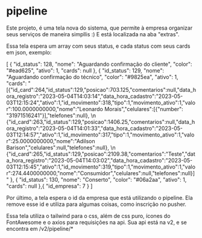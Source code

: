 # pipeline

Este projeto, é uma tela nova do sistema, que permite à empresa organizar seus serviços de maneira simpllis :)
E está localizada na aba "extras".

Essa tela espera um array com seus status, e cada status com seus cards em json, exemplo: 

[
    {
        "id_status": 128,
        "nome": "Aguardando confirmação do cliente",
        "color": "#ead625",
        "ativo": 1,
        "cards": null
    },
    {
        "id_status": 129,
        "nome": "Aguardando confirmação do técnico",
        "color": "#9825ea",
        "ativo": 1,
        "cards": "[{\"id_card\":264,\"id_status\":129,\"posicao\":703.125,\"comentarios\":null,\"data_hora_registro\":\"2023-05-04T14:03:14\",\"data_hora_cadastro\":\"2023-05-03T12:15:24\",\"ativo\":1,\"id_movimento\":318,\"tipo\":1,\"movimento_ativo\":1,\"valor\":100.0000000000,\"nome\":\"Leonardo Morais\",\"celulares\":[{\"number\": \"31971516241\"}],\"telefones\":null}, \n {\"id_card\":263,\"id_status\":129,\"posicao\":1406.25,\"comentarios\":null,\"data_hora_registro\":\"2023-05-04T14:01:33\",\"data_hora_cadastro\":\"2023-05-03T12:14:57\",\"ativo\":1,\"id_movimento\":317,\"tipo\":1,\"movimento_ativo\":1,\"valor\":25.0000000000,\"nome\":\"Adilson Barison\",\"celulares\":null,\"telefones\":null}, \n {\"id_card\":265,\"id_status\":129,\"posicao\":2109.38,\"comentarios\":\"Teste\",\"data_hora_registro\":\"2023-05-04T14:03:02\",\"data_hora_cadastro\":\"2023-05-03T12:15:45\",\"ativo\":1,\"id_movimento\":319,\"tipo\":1,\"movimento_ativo\":1,\"valor\":274.4400000000,\"nome\":\"Consumidor\",\"celulares\":null,\"telefones\":null}]"
    },
    {
        "id_status": 130,
        "nome": "Conserto",
        "color": "#06a2aa",
        "ativo": 1,
        "cards": null
    },{
        "id_empresa": 7
    }
]

Por último, a tela espera o id da empresa que está utilizando o pipeline. Ela remove esse id e utiliza para algumas coisas, como
inscrição no pusher.

Essa tela utiliza o tailwind para o css, além de css puro, ícones do FontAwesome e o axios para requisições na api.
Sua api está na v2, e se encontra em /v2/pipeline/*
